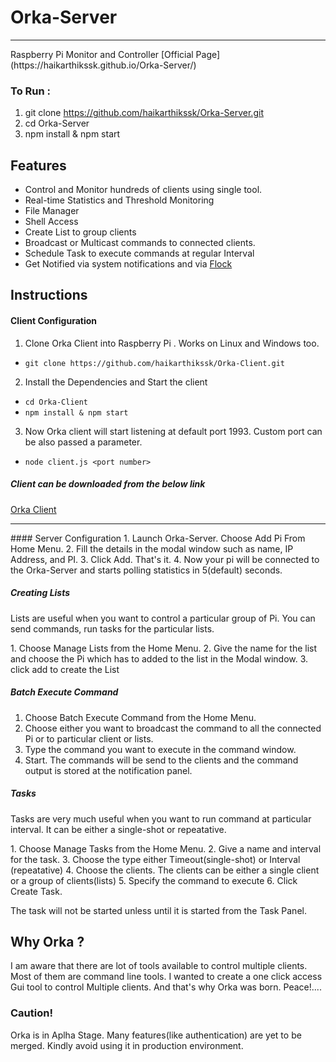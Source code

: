 # Orka-Server
<hr>
Raspberry Pi Monitor and Controller 
[Official Page](https://haikarthikssk.github.io/Orka-Server/)

### To Run :
1. git clone https://github.com/haikarthikssk/Orka-Server.git
2. cd Orka-Server
3. npm install & npm start

## Features
* Control and Monitor hundreds of clients using single tool.
* Real-time Statistics and Threshold Monitoring
* File Manager
* Shell Access
* Create List to group clients
* Broadcast or Multicast commands to connected clients.
* Schedule Task to execute commands at regular Interval
* Get Notified via system notifications and via [Flock](https://www.flock.co/)

## Instructions

#### Client Configuration
1. Clone Orka Client into Raspberry Pi . Works on Linux and Windows too.
 * `git clone https://github.com/haikarthikssk/Orka-Client.git`
2. Install the Dependencies and Start the client
 * `cd Orka-Client`
 * `npm install & npm start`
3. Now Orka client will start listening at default port 1993. Custom port can be also passed a parameter.
 * `node client.js <port number>`
 
##### Client can be downloaded from the below link
[Orka Client](https://github.com/haikarthikssk/Orka-Client)
<hr>
#### Server Configuration
1. Launch Orka-Server. Choose Add Pi From Home Menu.
2. Fill the details in the modal window such as name, IP Address, and PI.
3. Click Add. That's it.
4. Now your pi will be connected to the Orka-Server and starts polling statistics in 5(default) seconds.

##### Creating Lists
<p>Lists are useful when you want to control a particular group of Pi. You can send commands, run tasks for the particular lists.</p>
1. Choose Manage Lists from the Home Menu.
2. Give the name for the list and choose the Pi which has to added to the list in the Modal window.
3. click add to create the List

##### Batch Execute Command
1. Choose Batch Execute Command from the Home Menu.
2. Choose either you want to broadcast the command to all the connected Pi or to particular client or lists.
3. Type the command you want to execute in the command window.
4. Start. The commands will be send to the clients and the command output is stored at the notification panel.

##### Tasks
<p> Tasks are very much useful when you want to run command at particular interval. It can be either a single-shot or repeatative.</p>
1. Choose Manage Tasks from the Home Menu.
2. Give a name and interval for the task.
3. Choose the type either Timeout(single-shot) or Interval (repeatative)
4. Choose the clients. The clients can be either a single client or a group of clients(lists)
5. Specify the command to execute 
6. Click Create Task.
<p> The task will not be started unless until it is started from the Task Panel.</p>

## Why Orka ?
  I am aware that there are lot of tools available to control multiple clients. Most of them are command line tools. I wanted to create a one click access Gui tool to control Multiple clients. And that's why Orka was born. Peace!....

### Caution!
Orka is in Aplha Stage. Many features(like authentication) are yet to be merged. Kindly avoid using it in production environment.
